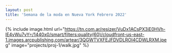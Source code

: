 ```yaml
---
layout: post
title: 'Semana de la moda en Nueva York Febrero 2022'
---
```

{% include image.html url="https://tn.com.ar/resizer/VuDx1ACsPX3iE0HVh-lE4vWu7vY=/1440x0/smart/filters:quality(60)/cloudfront-us-east-1.images.arcpublishing.com/artear/3QGWTVXFEJFDVDLROI4CDWLRXM.jpeg" image="projects/proj-1/walk.jpg" %}
